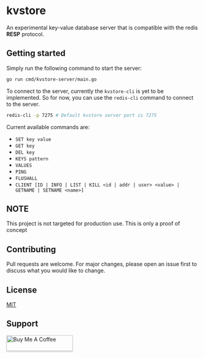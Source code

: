 # **kvstore**

An experimental key-value database server that is compatible with the redis **RESP** protocol.

## Getting started

Simply run the following command to start the server:

```bash
go run cmd/kvstore-server/main.go
```

To connect to the server, currently the `kvstore-cli` is yet to be implemented. So for now, you can use the `redis-cli` command to connect to the server.

```bash
redis-cli -p 7275 # Default kvstore server port is 7275
```

Current available commands are:

- `SET key value`
- `GET key`
- `DEL key`
- `KEYS pattern`
- `VALUES`
- `PING`
- `FLUSHALL`
- `CLIENT [ID | INFO | LIST | KILL <id | addr | user> <value> | GETNAME | SETNAME <name>]`

## NOTE

This project is not targeted for production use. This is only a proof of concept

## Contributing

Pull requests are welcome. For major changes, please open an issue first to discuss what you would like to change.

## License

[MIT](https://choosealicense.com/licenses/mit/)

## Support

<a href="https://www.buymeacoffee.com/hotpotato" target="_blank"><img src="https://www.buymeacoffee.com/assets/img/custom_images/orange_img.png" alt="Buy Me A Coffee" style="height: 41px !important;width: 174px !important;box-shadow: 0px 3px 2px 0px rgba(190, 190, 190, 0.5) !important;-webkit-box-shadow: 0px 3px 2px 0px rgba(190, 190, 190, 0.5) !important;" ></a>
